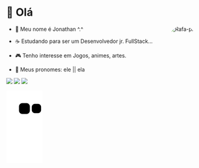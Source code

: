 # 🦇 Olá 

- 👋 Meu nome é Jonathan ^.^ <img align="right" alt="Rafa-pic" height="150" style="border-radius:50px;" src="https://i.ibb.co/DkD43gG/download20220405104644.png">

- ☕ Estudando para ser um Desenvolvedor jr. FullStack...
 
- 🎮 Tenho interesse em Jogos, animes, artes.
 
- 🚻 Meus pronomes: ele || ela


<div> 
 
  <a href="https://instagram.com/artp0c" target="_blank"><img src="https://img.shields.io/badge/-Instagram-%23E4405F?style=for-the-badge&logo=instagram&logoColor=white" target="_blank"></a>
 	  <a href = "mailto:jonathasouza1@gmail.com"><img src="https://img.shields.io/badge/-Gmail-%23333?style=for-the-badge&logo=gmail&logoColor=white" target="_blank"></a>
  <a href="https://www.linkedin.com/in/jonatha-brasil-b88a6120b/" target="_blank"><img src="https://img.shields.io/badge/-LinkedIn-%230077B5?style=for-the-badge&logo=linkedin&logoColor=white" target="_blank"></a> 
 
  ![Snake animation](https://github.com/rafaballerini/rafaballerini/blob/output/github-contribution-grid-snake.svg)
 
</div>
